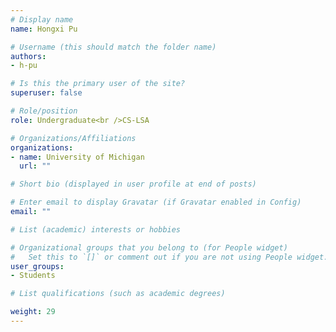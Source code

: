 ```yaml
---
# Display name
name: Hongxi Pu

# Username (this should match the folder name)
authors: 
- h-pu

# Is this the primary user of the site?
superuser: false

# Role/position
role: Undergraduate<br />CS-LSA

# Organizations/Affiliations
organizations:
- name: University of Michigan
  url: ""

# Short bio (displayed in user profile at end of posts)

# Enter email to display Gravatar (if Gravatar enabled in Config)
email: ""

# List (academic) interests or hobbies

# Organizational groups that you belong to (for People widget)
#   Set this to `[]` or comment out if you are not using People widget.
user_groups: 
- Students

# List qualifications (such as academic degrees)

weight: 29
---
```

